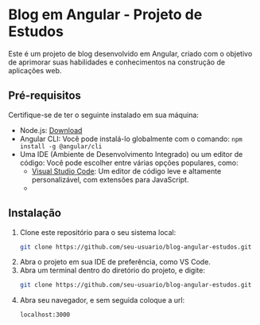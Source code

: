 # Blog em Angular - Projeto de Estudos

Este é um projeto de blog desenvolvido em Angular, criado com o objetivo de aprimorar suas habilidades e conhecimentos na construção de aplicações web.

## Pré-requisitos

Certifique-se de ter o seguinte instalado em sua máquina:

- Node.js: [Download](https://nodejs.org/)
- Angular CLI: Você pode instalá-lo globalmente com o comando: `npm install -g @angular/cli`
- Uma IDE (Ambiente de Desenvolvimento Integrado) ou um editor de código: Você pode escolher entre várias opções populares, como:
  - [Visual Studio Code](https://code.visualstudio.com/download): Um editor de código leve e altamente personalizável, com extensões para JavaScript.
  - 
## Instalação

1. Clone este repositório para o seu sistema local:
   ```sh
   git clone https://github.com/seu-usuario/blog-angular-estudos.git
2. Abra o projeto em sua IDE de preferência, como VS Code.
3. Abra um terminal dentro do diretório do projeto, e digite:
   ```sh
   git clone https://github.com/seu-usuario/blog-angular-estudos.git
4. Abra seu navegador, e sem seguida coloque a url:
    ```sh
   localhost:3000
